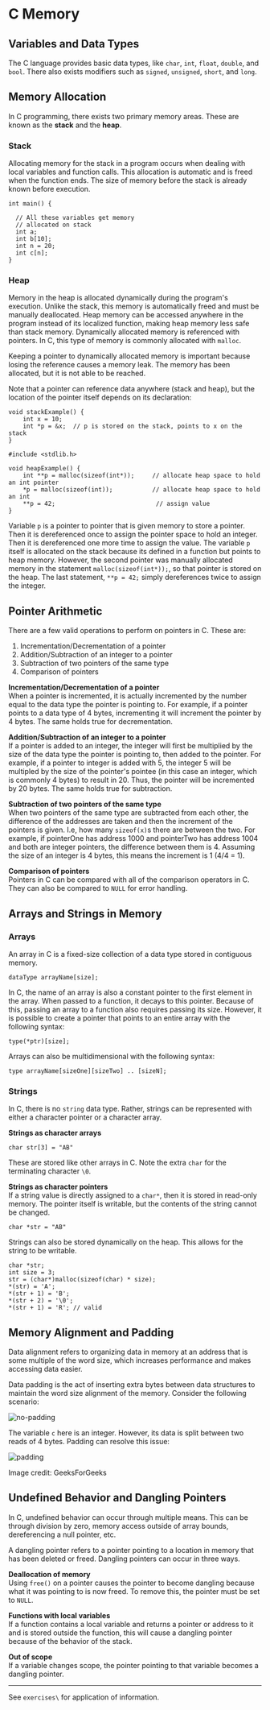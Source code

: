 # C Memory
## Variables and Data Types
The C language provides basic data types, like `char`, `int`, `float`, `double`, and `bool`. There also exists modifiers such as `signed`, `unsigned`, `short`, and `long`.  

## Memory Allocation
In C programming, there exists two primary memory areas. These are known as the **stack** and the **heap**.

### Stack
Allocating memory for the stack in a program occurs when dealing with local variables and function calls. This allocation is automatic and is freed when the function ends. The size of memory before the stack is already known before execution.

```
int main() {
    
  // All these variables get memory
  // allocated on stack
  int a;
  int b[10];
  int n = 20;
  int c[n];
}
```

### Heap
Memory in the heap is allocated dynamically during the program's execution. Unlike the stack, this memory is automatically freed and must be manually deallocated. Heap memory can be accessed anywhere in the program instead of its localized function, making heap memory less safe than stack memory. Dynamically allocated memory is referenced with pointers. In C, this type of memory is commonly allocated with `malloc`.  

Keeping a pointer to dynamically allocated memory is important because losing the reference causes a memory leak. The memory has been allocated, but it is not able to be reached.  

Note that a pointer can reference data anywhere (stack and heap), but the location of the pointer itself depends on its declaration:

```
void stackExample() {
    int x = 10;
    int *p = &x;  // p is stored on the stack, points to x on the stack
}
```

```
#include <stdlib.h>

void heapExample() {
    int **p = malloc(sizeof(int*));     // allocate heap space to hold an int pointer
    *p = malloc(sizeof(int));           // allocate heap space to hold an int
    **p = 42;                            // assign value
}
```

Variable `p` is a pointer to pointer that is given memory to store a pointer. Then it is dereferenced once to assign the pointer space to hold an integer. Then it is dereferenced one more time to assign the value. The variable `p` itself is allocated on the stack because its defined in a function but points to heap memory. However, the second pointer was manually allocated memory in the statement `malloc(sizeof(int*));`, so that pointer is stored on the heap. The last statement, `**p = 42;` simply dereferences twice to assign the integer.

## Pointer Arithmetic
There are a few valid operations to perform on pointers in C. These are:  

1. Incrementation/Decrementation of a pointer  
2. Addition/Subtraction of an integer to a pointer  
3. Subtraction of two pointers of the same type  
4. Comparison of pointers  


**Incrementation/Decrementation of a pointer**   
When a pointer is incremented, it is actually incremented by the number equal to the data type the pointer is pointing to. For example, if a pointer points to a data type of 4 bytes, incrementing it will increment the pointer by 4 bytes. The same holds true for decrementation.  

**Addition/Subtraction of an integer to a pointer**  
If a pointer is added to an integer, the integer will first be multiplied by the size of the data type the pointer is pointing to, then added to the pointer. For example, if a pointer to integer is added with 5, the integer 5 will be multipled by the size of the pointer's pointee (in this case an integer, which is commonly 4 bytes) to result in 20. Thus, the pointer will be incremented by 20 bytes. The same holds true for subtraction.

**Subtraction of two pointers of the same type**  
When two pointers of the same type are subtracted from each other, the difference of the addresses are taken and then the increment of the pointers is given. I.e, how many `sizeof(x)`s there are between the two. For example, if pointerOne has address 1000 and pointerTwo has address 1004 and both are integer pointers, the difference between them is 4. Assuming the size of an integer is 4 bytes, this means the increment is 1 (4/4 = 1).

**Comparison of pointers**  
Pointers in C can be compared with all of the comparison operators in C. They can also be compared to `NULL` for error handling.

## Arrays and Strings in Memory

### Arrays
An array in C is a fixed-size collection of a data type stored in contiguous memory. 

```
dataType arrayName[size];
```
In C, the name of an array is also a constant pointer to the first element in the array. When passed to a function, it decays to this pointer. Because of this, passing an array to a function also requires passing its size. However, it is possible to create a pointer that points to an entire array with the following syntax:
```
type(*ptr)[size];
```

Arrays can also be multidimensional with the following syntax:

```
type arrayName[sizeOne][sizeTwo] .. [sizeN];
```

### Strings
In C, there is no `string` data type. Rather, strings can be represented with either a character pointer or a character array.  

**Strings as character arrays**  
```
char str[3] = "AB"
```
These are stored like other arrays in C. Note the extra `char` for the terminating character `\0`.

**Strings as character pointers**  
If a string value is directly assigned to a `char*`, then it is stored in read-only memory. The pointer itself is writable, but the contents of the string cannot be changed.

```
char *str = "AB"
```
Strings can also be stored dynamically on the heap. This allows for the string to be writable.

```
char *str;
int size = 3;
str = (char*)malloc(sizeof(char) * size);
*(str) = 'A'; 
*(str + 1) = 'B';  
*(str + 2) = '\0';
*(str + 1) = 'R'; // valid
```

## Memory Alignment and Padding
Data alignment refers to organizing data in memory at an address that is some multiple of the word size, which increases performance and makes accessing data easier.

Data padding is the act of inserting extra bytes between data structures to maintain the word size alignment of the memory. Consider the following scenario:

![no-padding](https://media.geeksforgeeks.org/wp-content/uploads/DS_Allign.jpg)

The variable `c` here is an integer. However, its data is split between two reads of 4 bytes. Padding can resolve this issue:

![padding](https://media.geeksforgeeks.org/wp-content/uploads/20210902092659/Screenshot20210902092412-300x152.png)

Image credit: GeeksForGeeks

## Undefined Behavior and Dangling Pointers
In C, undefined behavior can occur through multiple means. This can be through division by zero, memory access outside of array bounds, dereferencing a null pointer, etc.  


A dangling pointer refers to a pointer pointing to a location in memory that has been deleted or freed. Dangling pointers can occur in three ways.

**Deallocation of memory**  
Using `free()` on a pointer causes the pointer to become dangling because what it was pointing to is now freed. To remove this, the pointer must be set to `NULL`.

**Functions with local variables**  
If a function contains a local variable and returns a pointer or address to it and is stored outside the function, this will cause a dangling pointer because of the behavior of the stack. 

**Out of scope**  
If a variable changes scope, the pointer pointing to that variable becomes a dangling pointer.

---

See `exercises\` for application of information.

